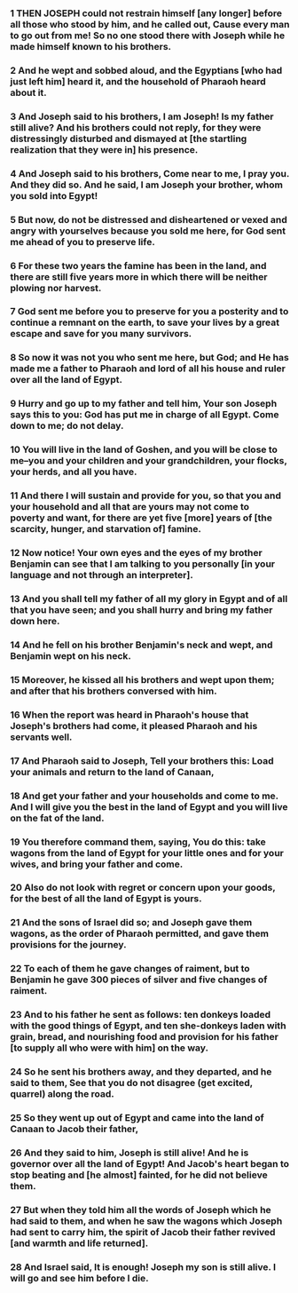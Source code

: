 ### 1 THEN JOSEPH could not restrain himself [any longer] before all those who stood by him, and he called out, Cause every man to go out from me! So no one stood there with Joseph while he made himself known to his brothers.

### 2 And he wept and sobbed aloud, and the Egyptians [who had just left him] heard it, and the household of Pharaoh heard about it.

### 3 And Joseph said to his brothers, I am Joseph! Is my father still alive? And his brothers could not reply, for they were distressingly disturbed and dismayed at [the startling realization that they were in] his presence.

### 4 And Joseph said to his brothers, Come near to me, I pray you. And they did so. And he said, I am Joseph your brother, whom you sold into Egypt!

### 5 But now, do not be distressed and disheartened or vexed and angry with yourselves because you sold me here, for God sent me ahead of you to preserve life.

### 6 For these two years the famine has been in the land, and there are still five years more in which there will be neither plowing nor harvest.

### 7 God sent me before you to preserve for you a posterity and to continue a remnant on the earth, to save your lives by a great escape and save for you many survivors.

### 8 So now it was not you who sent me here, but God; and He has made me a father to Pharaoh and lord of all his house and ruler over all the land of Egypt.

### 9 Hurry and go up to my father and tell him, Your son Joseph says this to you: God has put me in charge of all Egypt. Come down to me; do not delay.

### 10 You will live in the land of Goshen, and you will be close to me–you and your children and your grandchildren, your flocks, your herds, and all you have.

### 11 And there I will sustain and provide for you, so that you and your household and all that are yours may not come to poverty and want, for there are yet five [more] years of [the scarcity, hunger, and starvation of] famine.

### 12 Now notice! Your own eyes and the eyes of my brother Benjamin can see that I am talking to you personally [in your language and not through an interpreter].

### 13 And you shall tell my father of all my glory in Egypt and of all that you have seen; and you shall hurry and bring my father down here.

### 14 And he fell on his brother Benjamin's neck and wept, and Benjamin wept on his neck.

### 15 Moreover, he kissed all his brothers and wept upon them; and after that his brothers conversed with him.

### 16 When the report was heard in Pharaoh's house that Joseph's brothers had come, it pleased Pharaoh and his servants well.

### 17 And Pharaoh said to Joseph, Tell your brothers this: Load your animals and return to the land of Canaan,

### 18 And get your father and your households and come to me. And I will give you the best in the land of Egypt and you will live on the fat of the land.

### 19 You therefore command them, saying, You do this: take wagons from the land of Egypt for your little ones and for your wives, and bring your father and come.

### 20 Also do not look with regret or concern upon your goods, for the best of all the land of Egypt is yours.

### 21 And the sons of Israel did so; and Joseph gave them wagons, as the order of Pharaoh permitted, and gave them provisions for the journey.

### 22 To each of them he gave changes of raiment, but to Benjamin he gave 300 pieces of silver and five changes of raiment.

### 23 And to his father he sent as follows: ten donkeys loaded with the good things of Egypt, and ten she-donkeys laden with grain, bread, and nourishing food and provision for his father [to supply all who were with him] on the way.

### 24 So he sent his brothers away, and they departed, and he said to them, See that you do not disagree (get excited, quarrel) along the road.

### 25 So they went up out of Egypt and came into the land of Canaan to Jacob their father,

### 26 And they said to him, Joseph is still alive! And he is governor over all the land of Egypt! And Jacob's heart began to stop beating and [he almost] fainted, for he did not believe them.

### 27 But when they told him all the words of Joseph which he had said to them, and when he saw the wagons which Joseph had sent to carry him, the spirit of Jacob their father revived [and warmth and life returned].

### 28 And Israel said, It is enough! Joseph my son is still alive. I will go and see him before I die.